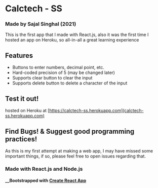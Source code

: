 # Calctech - SS
### Made by Sajal Singhal (2021)

This is the first app that I made with React.js, also it was the first time I hosted an app on Heroku, so all-in-all a great learning experience

## Features
* Buttons to enter numbers, decimal point, etc.
* Hard-coded precision of 5 (may be changed later)
* Supports clear button to clear the input
* Supports delete button to delete a character of the input

## Test it out!
hosted on Heroku at [https://calctech-ss.herokuapp.com](calctech-ss.herokuapp.com)

## Find Bugs! & Suggest good programming practices!
As this is my first attempt at making a web app, I may have missed some important things, if so, please feel free to open issues regarding that.

### Made with React.js and Node.js
#### __Bootstrapped with [Create React App](https://github.com/facebook/create-react-app)

